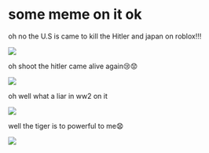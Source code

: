 

<!doctype html>
<html>
<head>
    <title>the meme on it </title>
    <meta charset="utf-8">
</head>
<body>
<h1> some meme on it ok </h1>
 <p> oh no the U.S is came to kill the Hitler and japan on roblox!!!</p>
 <img src = "https://img.memecdn.com/its-about-time-we-had-a-ww2-meme_o_7267087.jpg">
 
 <p> oh shoot the hitler came alive again😢😟</p>
 <img src = "https://encrypted-tbn0.gstatic.com/images?q=tbn%3AANd9GcSjg7YHd36rSGiwDXKIz8X-NZxFix80sRYxO1sFsSqb-CFxEYLm&usqp=CAU">
 
 <p> oh well what a liar in ww2 on it</p>
 <img src = "https://i.redd.it/78lifidld3h21.jpg">

<p> well the tiger is to powerful to me😧</p>
<img src = "https://i.pinimg.com/564x/e6/6a/60/e66a60bc47d9c1a2dbc3839663ab1d17.jpg">
